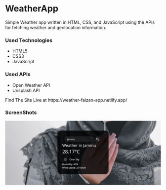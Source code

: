 <h1>WeatherApp</h1>

<p>Simple Weather app written in HTML, CSS, and JavaScript using the APIs for fetching weather and geolocation information.</p>

<h3>Used Technologies</h3>
<ul>
  <li>HTML5</li>
  <li>CSS3</li>
  <li>JavaScript</li>
</ul>

<h3>Used APIs</h4>
<ul>
  <li>Open Weather API</li>
 <li>Unsplash API</li>
</ul>
<p>Find The Site Live at https://weather-faizan-app.netlify.app/</p>
<h3> ScreenShots </h3>  
<img src = "Weather-App.jpg" alt="Sample Image">
<br>
